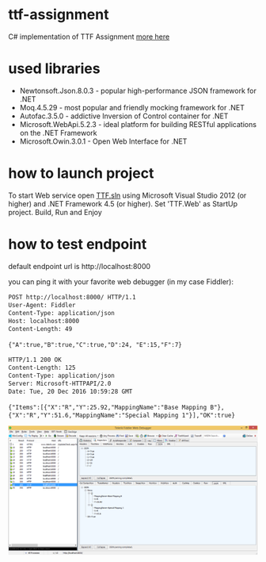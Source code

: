 # ttf-assignment
C# implementation of TTF Assignment [more here](docs/assignment.pdf)

# used libraries
- Newtonsoft.Json.8.0.3 - popular high-performance JSON framework for .NET
- Moq.4.5.29 - most popular and friendly mocking framework for .NET
- Autofac.3.5.0 - addictive Inversion of Control container for .NET
- Microsoft.WebApi.5.2.3 - ideal platform for building RESTful applications on the .NET Framework
- Microsoft.Owin.3.0.1 - Open Web Interface for .NET

# how to launch project
To start Web service open [TTF.sln](TTF.sln) using Microsoft Visual Studio 2012 (or higher) and .NET Framework 4.5 (or higher). Set 'TTF.Web' as StartUp project. Build, Run and Enjoy

# how to test endpoint
default endpoint url is
http://localhost:8000

you can ping it with your favorite web debugger (in my case Fiddler):
``` Request
POST http://localhost:8000/ HTTP/1.1
User-Agent: Fiddler
Content-Type: application/json
Host: localhost:8000
Content-Length: 49

{"A":true,"B":true,"C":true,"D":24, "E":15,"F":7}
```

``` Response
HTTP/1.1 200 OK
Content-Length: 125
Content-Type: application/json
Server: Microsoft-HTTPAPI/2.0
Date: Tue, 20 Dec 2016 10:59:28 GMT

{"Items":[{"X":"R","Y":25.92,"MappingName":"Base Mapping B"},{"X":"R","Y":51.6,"MappingName":"Special Mapping 1"}],"OK":true}
```

![Fiddler Screenshot](/docs/screen_00.png?raw=true "Fiddler Screenshot")
